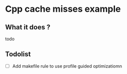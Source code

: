 # Cpp cache misses example

## What it does ?


todo 


## Todolist

- [ ] Add makefile rule to use profile guided optimizatiomn 
